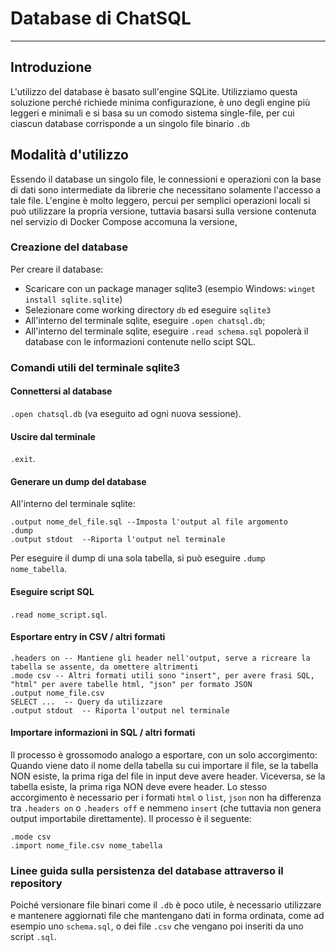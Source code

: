# Database di ChatSQL
---
## Introduzione
L'utilizzo del database è basato sull'engine SQLite. Utilizziamo questa soluzione perché richiede minima configurazione, è uno degli engine più leggeri e minimali e si basa su un comodo sistema single-file, per cui ciascun database corrisponde a un singolo file binario `.db`

## Modalità d'utilizzo
Essendo il database un singolo file, le connessioni e operazioni con la base di dati sono intermediate da librerie che necessitano solamente l'accesso a tale file. L'engine è molto leggero, percui per semplici operazioni locali si può utilizzare la propria versione, tuttavia basarsi sulla versione contenuta nel servizio di Docker Compose accomuna la versione,
### Creazione del database
Per creare il database:
- Scaricare con un package manager sqlite3 (esempio Windows: `winget install sqlite.sqlite`)
- Selezionare come working directory `db` ed eseguire `sqlite3`
- All'interno del terminale sqlite, eseguire `.open chatsql.db`;
- All'interno del terminale sqlite, eseguire `.read schema.sql` popolerà il database con le informazioni contenute nello scipt SQL.

### Comandi utili del terminale sqlite3
#### Connettersi al database
`.open chatsql.db` (va eseguito ad ogni nuova sessione).

#### Uscire dal terminale
`.exit`.

#### Generare un dump del database
All'interno del terminale sqlite:
```
.output nome_del_file.sql --Imposta l'output al file argomento
.dump
.output stdout  --Riporta l'output nel terminale
```
Per eseguire il dump di una sola tabella, si può eseguire `.dump nome_tabella`.

#### Eseguire script SQL
`.read nome_script.sql`.


#### Esportare entry in CSV / altri formati
```
.headers on -- Mantiene gli header nell'output, serve a ricreare la tabella se assente, da omettere altrimenti
.mode csv -- Altri formati utili sono "insert", per avere frasi SQL, "html" per avere tabelle html, "json" per formato JSON
.output nome_file.csv
SELECT ...  -- Query da utilizzare
.output stdout  -- Riporta l'output nel terminale
```
#### Importare informazioni in SQL / altri formati
Il processo è grossomodo analogo a esportare, con un solo accorgimento:
Quando viene dato il nome della tabella su cui importare il file, se la tabella NON esiste, la prima riga del file in input deve avere header.
Viceversa, se la tabella esiste, la prima riga NON deve evere header.
Lo stesso accorgimento è necessario per i formati `html` o `list`, `json` non ha differenza tra `.headers on` o `.headers off` e nemmeno `insert` (che tuttavia non genera output importabile direttamente).
Il processo è il seguente:
```
.mode csv
.import nome_file.csv nome_tabella
```

### Linee guida sulla persistenza del database attraverso il repository
Poiché versionare file binari come il `.db` è poco utile, è necessario utilizzare e mantenere aggiornati file che mantengano dati in forma ordinata, come ad esempio uno `schema.sql`, o dei file `.csv` che vengano poi inseriti da uno script `.sql`.